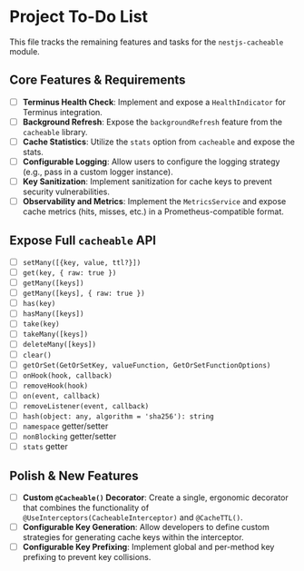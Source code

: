 # Project To-Do List

This file tracks the remaining features and tasks for the `nestjs-cacheable` module.

## Core Features & Requirements

- [ ] **Terminus Health Check**: Implement and expose a `HealthIndicator` for Terminus integration.
- [ ] **Background Refresh**: Expose the `backgroundRefresh` feature from the `cacheable` library.
- [ ] **Cache Statistics**: Utilize the `stats` option from `cacheable` and expose the stats.
- [ ] **Configurable Logging**: Allow users to configure the logging strategy (e.g., pass in a custom logger instance).
- [ ] **Key Sanitization**: Implement sanitization for cache keys to prevent security vulnerabilities.
- [ ] **Observability and Metrics**: Implement the `MetricsService` and expose cache metrics (hits, misses, etc.) in a Prometheus-compatible format.

## Expose Full `cacheable` API

- [ ] `setMany([{key, value, ttl?}])`
- [ ] `get(key, { raw: true })`
- [ ] `getMany([keys])`
- [ ] `getMany([keys], { raw: true })`
- [ ] `has(key)`
- [ ] `hasMany([keys])`
- [ ] `take(key)`
- [ ] `takeMany([keys])`
- [ ] `deleteMany([keys])`
- [ ] `clear()`
- [ ] `getOrSet(GetOrSetKey, valueFunction, GetOrSetFunctionOptions)`
- [ ] `onHook(hook, callback)`
- [ ] `removeHook(hook)`
- [ ] `on(event, callback)`
- [ ] `removeListener(event, callback)`
- [ ] `hash(object: any, algorithm = 'sha256'): string`
- [ ] `namespace` getter/setter
- [ ] `nonBlocking` getter/setter
- [ ] `stats` getter

## Polish & New Features

- [ ] **Custom `@Cacheable()` Decorator**: Create a single, ergonomic decorator that combines the functionality of `@UseInterceptors(CacheableInterceptor)` and `@CacheTTL()`.
- [ ] **Configurable Key Generation**: Allow developers to define custom strategies for generating cache keys within the interceptor.
- [ ] **Configurable Key Prefixing**: Implement global and per-method key prefixing to prevent key collisions.
